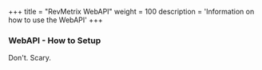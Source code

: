 +++
title = "RevMetrix WebAPI"
weight = 100
description = 'Information on how to use the WebAPI'
+++

### WebAPI - How to Setup
Don't.  Scary.
